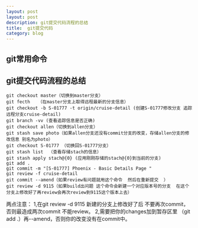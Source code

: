 ```yaml
---
layout: post
layout: post
description: git提交代码流程的总结
title:  git提交代码
category: blog
---
```



## git常用命令 ##


## git提交代码流程的总结 ##

    git checkout master（切换到master分支）
    git fecth   （在master分支上取得远程最新的分支信息）
    git checkout -b S-01777 -t origin/cruise-detail (创建S-01777修改分支 追踪远程分支cruise-detail)
    git branch -vv (查看追踪信息是否正确)
    git checkout allen（切换到allen分支）
    git stash save photo（如果allen分支还没有commit分支的改变，存储allen分支的修改信息 别名为photo）
    git checkout S-01777 （切换回S-01777分支）
    git stash list  （查看存储stach的信息）
    git stash apply stach@{0} (应用刚刚存储的stach@{0}到当前的分支)
    git add .
    git commit -m "[S-01777] Phoenix - Basic Details Page "
    git review -f cruise-detail
    git commit --amend（如果review有问题就用这个命令  然后在重新提交  ）
    git review -d 9115（如果build出问题 这个命令会新建一个对应版本号的分支  在这个分支上修改好了再review会再次review到9115这个版本上去）
      
两点注意：
        1,在git review -d 9115 新建的分支上修改好了后 不要再次commit，否则最造成两次commit  不能review。
		2,需要把你的changes加到暂存区里 （git add .）再--amend，否则你的改变没有在commit中。
  